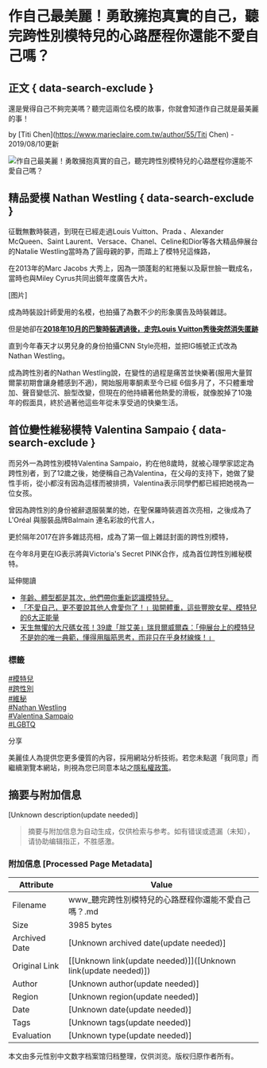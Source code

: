 # 作自己最美麗！勇敢擁抱真實的自己，聽完跨性別模特兒的心路歷程你還能不愛自己嗎？

## 正文 { data-search-exclude }


還是覺得自己不夠完美嗎？聽完這兩位名模的故事，你就會知道作自己就是最美麗的事！

by [Titi Chen](https://www.marieclaire.com.tw/author/55/Titi Chen) - 2019/08/10更新

![作自己最美麗！勇敢擁抱真實的自己，聽完跨性別模特兒的心路歷程你還能不愛自己嗎？](https://im.marieclaire.com.tw/s1200c675h100b0webp100/assets/mc/201908/5D4D4365EB4C81565344613.jpeg)

## 精品愛模 Nathan Westling { data-search-exclude }

征戰無數時裝週，到現在已經走過Louis Vuitton、Prada 、Alexander McQueen、Saint Laurent、Versace、Chanel、Celine和Dior等各大精品伸展台的Natalie Westling當時為了圓母親的夢，而踏上了模特兒這條路，

在2013年的Marc Jacobs 大秀上，因為一頭蓬鬆的紅捲髮以及厭世臉一戰成名，當時也與Miley Cyrus共同出鏡年度廣告大片。

[图片]

成為時裝設計師愛用的名模，也拍攝了為數不少的形象廣告及時裝雜誌。

但是她卻在[**2018年10月的巴黎時裝週過後，走完Louis Vuitton秀後突然消失匿跡**](https://www.marieclaire.com.tw/fashion/fashion-show/38981)

直到今年春天才以男兒身的身份拍攝CNN Style亮相，並把IG帳號正式改為Nathan Westling。

成為跨性別者的Nathan Westling說，在變性的過程是痛苦並快樂著(服用大量賀爾蒙初期會讓身體感到不適)，開始服用睾酮素至今已經 6個多月了，不只體重增加、聲音變低沉、臉型改變，但現在的他持續著他熱愛的滑板，就像脫掉了10幾年的假面具，終於過著他這些年從未享受過的快樂生活。

## 首位變性維秘模特 Valentina Sampaio { data-search-exclude }

而另外一為跨性別模特Valentina Sampaio，約在他8歲時，就被心理學家認定為跨性別者，到了12歲之後，她便稱自己為Valentina，在父母的支持下，她做了變性手術，從小都沒有因為這樣而被排擠，Valentina表示同學們都已經把她視為一位女孩。

曾因為跨性別的身份被辭退服裝業的她，在聖保羅時裝週首次亮相，之後成為了L'Oréal 與服裝品牌Balmain 連名彩妝的代言人，

更於隔年2017在許多雜誌亮相，成為了第一個上雜誌封面的跨性別模特，

在今年8月更在IG表示將與Victoria's Secret PINK合作，成為首位跨性別維秘模特。

延伸閱讀

- [年齡、體型都是其次，他們帶你重新認識模特兒。](https://www.marieclaire.com.tw/fashion/feature/29548)
- [「不愛自己，更不要說其他人會愛你了！」拋開體重，這些豐腴女星、模特兒的6大正能量](https://www.marieclaire.com.tw/celebrity/news/28116)
- [天生無懼的大尺碼女孩！39歲「胖艾美」瑞貝爾威爾森：「伸展台上的模特兒不是妳的唯一典範，懂得用腦筋思考，而非只在乎身材線條！」](https://www.marieclaire.com.tw/celebrity/news/42347)

### 標籤

[#模特兒](https://www.marieclaire.com.tw/tags/%E6%A8%A1%E7%89%B9%E5%85%92 "模特兒")  
[#跨性別](https://www.marieclaire.com.tw/tags/%E8%B7%A8%E6%80%A7%E5%88%A5 "跨性別")  
[#維秘](https://www.marieclaire.com.tw/tags/%E7%B6%AD%E7%A7%98 "維秘")  
[#Nathan Westling](https://www.marieclaire.com.tw/tags/Nathan%20Westling "Nathan Westling")  
[#Valentina Sampaio](https://www.marieclaire.com.tw/tags/Valentina%20Sampaio "Valentina Sampaio")  
[#LGBTQ](https://www.marieclaire.com.tw/tags/LGBTQ "LGBTQ")  

分享

美麗佳人為提供您更多優質的內容，採用網站分析技術。若您未點選「我同意」而繼續瀏覽本網站，則視為您已同意本站之[隱私權政策](https://www.marieclaire.com.tw/privacy)。
<!-- tcd_original_link https://www.marieclaire.com.tw/fashion/feature/44236 -->


## 摘要与附加信息

<!-- tcd_abstract -->
[Unknown description(update needed)]
<!-- tcd_abstract_end -->

> 摘要与附加信息为自动生成，仅供检索与参考。如有错误或遗漏（未知），请协助编辑指正，不胜感激。

### 附加信息 [Processed Page Metadata]

| Attribute       | Value                                  |
|-----------------|----------------------------------------|
| Filename        | www_聽完跨性別模特兒的心路歷程你還能不愛自己嗎？.md                             |
| Size            | 3985 bytes                           |
| Archived Date   | [Unknown archived date(update needed)]                             |
| Original Link   | [[Unknown link(update needed)]]([Unknown link(update needed)])                       |
| Author          | [Unknown author(update needed)]                               |
| Region          | [Unknown region(update needed)]                               |
| Date            | [Unknown date(update needed)]                                 |
| Tags            | [Unknown tags(update needed)]                                 |
| Evaluation            | [Unknown type(update needed)]                                 |
<!-- tcd_table_end -->

本文由多元性别中文数字档案馆归档整理，仅供浏览。版权归原作者所有。
